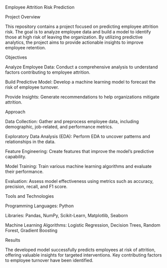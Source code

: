 
Employee Attrition Risk Prediction

Project Overview

This repository contains a project focused on predicting employee attrition risk. The goal is to analyze employee data and build a model to identify those at high risk of leaving the organization. By utilizing predictive analytics, the project aims to provide actionable insights to improve employee retention.

Objectives

Analyze Employee Data: Conduct a comprehensive analysis to understand factors contributing to employee attrition.

Build Predictive Model: Develop a machine learning model to forecast the risk of employee turnover.

Provide Insights: Generate recommendations to help organizations mitigate attrition.

Approach

Data Collection: Gather and preprocess employee data, including demographic, job-related, and performance metrics.

Exploratory Data Analysis (EDA): Perform EDA to uncover patterns and relationships in the data.

Feature Engineering: Create features that improve the model’s predictive capability.

Model Training: Train various machine learning algorithms and evaluate their performance.

Evaluation: Assess model effectiveness using metrics such as accuracy, precision, recall, and F1 score.


Tools and Technologies

Programming Languages: Python

Libraries: Pandas, NumPy, Scikit-Learn, Matplotlib, Seaborn

Machine Learning Algorithms: Logistic Regression, Decision Trees, Random Forest, Gradient Boosting


Results

The developed model successfully predicts employees at risk of attrition, offering valuable insights for targeted interventions. Key contributing factors to employee turnover have been identified.
